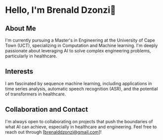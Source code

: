 # Hello, I'm Brenald Dzonzi👋

## About Me
I'm currently pursuing a Master's in Engineering at the University of Cape Town (UCT), specializing in Computation and Machine learning. I'm deeply passionate about leveraging AI to solve complex engineering problems, particularly in healthcare.

## Interests
I am fascinated by sequence machine learning, including applications in time series analysis, automatic speech recognition (ASR), and the potential of transformers in healthcare.

## Collaboration and Contact
I'm always open to collaborating on projects that push the boundaries of what AI can achieve, especially in healthcare and engineering. Feel free to reach out through [brenalddzonzi@gmail.com]!

